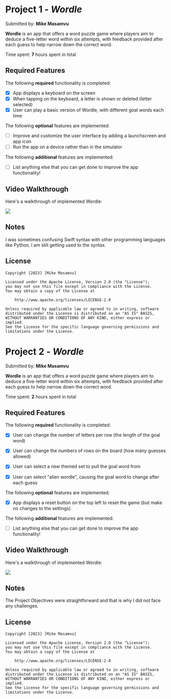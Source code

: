 # Project 1 - *Wordle*

Submitted by: **Mike Masamvu**

**Wordle** is an app that offers a word puzzle game where players aim to deduce a five-letter word within six attempts, with feedback provided after each guess to help narrow down the correct word.

Time spent: **7** hours spent in total

## Required Features

The following **required** functionality is completed:

- [X] App displays a keyboard on the screen
- [X] When tapping on the keyboard, a letter is shown or deleted (letter selected)
- [X] User can play a basic version of Wordle, with different goal words each time

The following **optional** features are implemented:

- [ ] Improve and customize the user interface by adding a launchscreen and app icon
- [ ] Run the app on a device rather than in the simulator

The following **additional** features are implemented:

- [ ] List anything else that you can get done to improve the app functionality!

## Video Walkthrough

Here's a walkthrough of implemented Wordle:

<div>
    <a href="https://www.loom.com/share/339140cfa1b247e9bc7b8e0eb5586d42">
      <img style="max-width:300px;" src="https://cdn.loom.com/sessions/thumbnails/339140cfa1b247e9bc7b8e0eb5586d42-with-play.gif">
    </a>
</div>

## Notes

I was sometimes confusing Swift syntax with other programming languages like Python. l am still getting used to the syntax. 

## License

    Copyright [2023] [Mike Masamvu]

    Licensed under the Apache License, Version 2.0 (the "License");
    you may not use this file except in compliance with the License.
    You may obtain a copy of the License at

        http://www.apache.org/licenses/LICENSE-2.0

    Unless required by applicable law or agreed to in writing, software
    distributed under the License is distributed on an "AS IS" BASIS,
    WITHOUT WARRANTIES OR CONDITIONS OF ANY KIND, either express or implied.
    See the License for the specific language governing permissions and
    limitations under the License.
    

# Project 2 - *Wordle*

Submitted by: **Mike Masamvu**

**Wordle** is an app that offers a word puzzle game where players aim to deduce a five-letter word within six attempts, with feedback provided after each guess to help narrow down the correct word.

Time spent: **2** hours spent in total

## Required Features

The following **required** functionality is completed:

- [X] User can change the number of letters per row (the length of the goal word)
- [X] User can change the numbers of rows on the board (how many guesses allowed)
- [X] User can select a new themed set to pull the goal word from
- [X] User can select "alien wordle", causing the goal word to change after each guess


The following **optional** features are implemented:

- [X] App displays a reset button on the top left to reset the game (but make no changes to the settings)

The following **additional** features are implemented:

- [ ] List anything else that you can get done to improve the app functionality!

## Video Walkthrough

Here's a walkthrough of implemented Wordle:

<div>
    <a href="https://www.loom.com/share/f7e693f918144a0681a7c1b3b0463b8b">
      <img style="max-width:300px;" src="https://cdn.loom.com/sessions/thumbnails/f7e693f918144a0681a7c1b3b0463b8b-with-play.gif">
    </a>
</div>

## Notes

The Project Objectives were straightforward and that is why l did not face any challenges. 

## License

    Copyright [2023] [Mike Masamvu]

    Licensed under the Apache License, Version 2.0 (the "License");
    you may not use this file except in compliance with the License.
    You may obtain a copy of the License at

        http://www.apache.org/licenses/LICENSE-2.0

    Unless required by applicable law or agreed to in writing, software
    distributed under the License is distributed on an "AS IS" BASIS,
    WITHOUT WARRANTIES OR CONDITIONS OF ANY KIND, either express or implied.
    See the License for the specific language governing permissions and
    limitations under the License.

